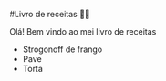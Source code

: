 #Livro de receitas 👨‍🍳️

Olá! Bem vindo ao mei livro de receitas 
 - Strogonoff de frango
 - Pave
 - Torta



